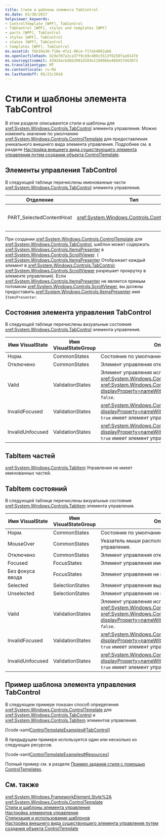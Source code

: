 ```yaml
---
title: Стили и шаблоны элемента TabControl
ms.date: 03/30/2017
helpviewer_keywords:
- ControlTemplate [WPF], TabControl
- TabControl [WPF], styles and templates [WPF]
- parts [WPF], TabControl
- styles [WPF], TabControl
- states [WPF], TabControl
- templates [WPF], TabControl
ms.assetid: f6b19a30-f10e-4fa1-96ce-f17a54092ab6
ms.openlocfilehash: b2de707a3ca37f9cb9c409c5513f6250faa9147d
ms.sourcegitcommit: 43924acbdbb3981d103e11049bbe460457d42073
ms.translationtype: MT
ms.contentlocale: ru-RU
ms.lasthandoff: 05/23/2018
---
```

# <a name="tabcontrol-styles-and-templates"></a>Стили и шаблоны элемента TabControl
В этом разделе описываются стили и шаблоны для <xref:System.Windows.Controls.TabControl> элемента управления. Можно изменить значение по умолчанию <xref:System.Windows.Controls.ControlTemplate> для предоставления уникального внешнего вида элемента управления. Подробнее см. в разделе [Настройка внешнего вида существующего элемента управления путем создания объекта ControlTemplate](../../../../docs/framework/wpf/controls/customizing-the-appearance-of-an-existing-control.md).  
  
## <a name="tabcontrol-parts"></a>Элементы управления TabControl  
 В следующей таблице перечислены именованные части <xref:System.Windows.Controls.TabControl> элемента управления.  
  
|Отделение|Тип|Описание|  
|-|-|-|  
|PART_SelectedContentHost|<xref:System.Windows.Controls.ContentPresenter>|Объект, который отображает содержимое выбранного в данный момент <xref:System.Windows.Controls.TabItem>.|  
  
 При создании <xref:System.Windows.Controls.ControlTemplate> для <xref:System.Windows.Controls.TabControl>, шаблон может содержать <xref:System.Windows.Controls.ItemsPresenter> в <xref:System.Windows.Controls.ScrollViewer>. ( <xref:System.Windows.Controls.ItemsPresenter> Отображает каждый элемент в <xref:System.Windows.Controls.TabControl>; <xref:System.Windows.Controls.ScrollViewer> разрешает прокрутку в элементе управления).  Если <xref:System.Windows.Controls.ItemsPresenter> не является прямым потомком <xref:System.Windows.Controls.ScrollViewer>, вы должны предоставить <xref:System.Windows.Controls.ItemsPresenter> имя `ItemsPresenter`.  
  
## <a name="tabcontrol-states"></a>Состояния элемента управления TabControl  
 В следующей таблице перечислены визуальные состояния <xref:System.Windows.Controls.TabControl> элемента управления.  
  
|Имя VisualState|Имя VisualStateGroup|Описание|  
|----------------------|---------------------------|-----------------|  
|Норм.|CommonStates|Состояние по умолчанию.|  
|Отключено|CommonStates|Элемент управления отключен.|  
|Valid|ValidationStates|Элемент управления использует <xref:System.Windows.Controls.Validation> класса и <xref:System.Windows.Controls.Validation.HasError%2A?displayProperty=nameWithType> вложенное свойство `false`.|  
|InvalidFocused|ValidationStates|<xref:System.Windows.Controls.Validation.HasError%2A?displayProperty=nameWithType> Вложенное свойство `true` имеет элемент управления имеет фокус.|  
|InvalidUnfocused|ValidationStates|<xref:System.Windows.Controls.Validation.HasError%2A?displayProperty=nameWithType> Вложенное свойство `true` имеет элемент управления имеет фокус.|  
  
## <a name="tabitem-parts"></a>TabItem частей  
 <xref:System.Windows.Controls.TabItem> Управления не имеет именованных частей.  
  
## <a name="tabitem-states"></a>TabItem состояний  
 В следующей таблице перечислены визуальные состояния <xref:System.Windows.Controls.TabItem> элемента управления.  
  
|Имя VisualState|Имя VisualStateGroup|Описание|  
|----------------------|---------------------------|-----------------|  
|Норм.|CommonStates|Состояние по умолчанию.|  
|MouseOver|CommonStates|Указатель мыши расположен над элементом управления.|  
|Отключено|CommonStates|Элемент управления отключен.|  
|Focused|FocusStates|Элемент управления имеет фокус.|  
|Без фокуса ввода|FocusStates|Элемент управления не имеет фокуса.|  
|Selected|SelectionStates|Элемент управления выделен.|  
|Unselected|SelectionStates|Элемент управления не выбран.|  
|Valid|ValidationStates|Элемент управления использует <xref:System.Windows.Controls.Validation> класса и <xref:System.Windows.Controls.Validation.HasError%2A?displayProperty=nameWithType> вложенное свойство `false`.|  
|InvalidFocused|ValidationStates|<xref:System.Windows.Controls.Validation.HasError%2A?displayProperty=nameWithType> Вложенное свойство `true` имеет элемент управления имеет фокус.|  
|InvalidUnfocused|ValidationStates|<xref:System.Windows.Controls.Validation.HasError%2A?displayProperty=nameWithType> Вложенное свойство `true` имеет элемент управления имеет фокус.|  
  
## <a name="tabcontrol-controltemplate-example"></a>Пример шаблона элемента управления TabControl  
 В следующем примере показан способ определения <xref:System.Windows.Controls.ControlTemplate> для <xref:System.Windows.Controls.TabControl> и <xref:System.Windows.Controls.TabItem> элементов управления.  
  
 [!code-xaml[ControlTemplateExamples#TabControl](../../../../samples/snippets/csharp/VS_Snippets_Wpf/ControlTemplateExamples/CS/resources/tabcontrol.xaml#tabcontrol)]  
  
 В предыдущем примере используется один или несколько из следующих ресурсов.  
  
 [!code-xaml[ControlTemplateExamples#Resources](../../../../samples/snippets/csharp/VS_Snippets_Wpf/ControlTemplateExamples/CS/resources/shared.xaml#resources)]  
  
 Полный пример см. в разделе [Пример задания стиля с помощью ControlTemplates](https://github.com/Microsoft/WPF-Samples/tree/master/Styles%20&%20Templates/IntroToStylingAndTemplating).  
  
## <a name="see-also"></a>См. также  
 <xref:System.Windows.FrameworkElement.Style%2A>  
 <xref:System.Windows.Controls.ControlTemplate>  
 [Стили и шаблоны элемента управления](../../../../docs/framework/wpf/controls/control-styles-and-templates.md)  
 [Настройка элементов управления](../../../../docs/framework/wpf/controls/control-customization.md)  
 [Стилизация и использование шаблонов](../../../../docs/framework/wpf/controls/styling-and-templating.md)  
 [Настройка внешнего вида существующего элемента управления путем создания объекта ControlTemplate](../../../../docs/framework/wpf/controls/customizing-the-appearance-of-an-existing-control.md)
